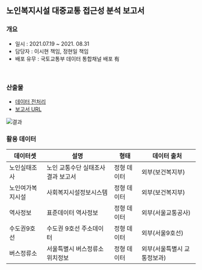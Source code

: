 ## 노인복지시설 대중교통 접근성 분석 보고서 

### 개요
- 일시 : 2021.07.19 ~ 2021. 08.31
- 담당자 : 이시현 책임, 정현일 책임 
- 배포 유무 : 국토교통부 데이터 통합채널 배포 有
<br>

### 산출물
- [데이터 전처리](https://github.com/sihyeon3523/Molit-2021-Second-half/tree/main/1.%20%EB%85%B8%EC%9D%B8%EB%B3%B5%EC%A7%80%EC%8B%9C%EC%84%A4_%EB%8C%80%EC%A4%91%EA%B5%90%ED%86%B5_%EC%A0%91%EA%B7%BC%EC%84%B1_%EB%B6%84%EC%84%9D/%EB%8D%B0%EC%9D%B4%ED%84%B0_%EC%A0%84%EC%B2%98%EB%A6%AC)
- [보고서 URL](https://data.molit.go.kr/dataservice/data-usecase/3004?page=1&searchText=&viewType=view)

![결과](https://user-images.githubusercontent.com/49083528/139795300-c0da720e-d15d-4c99-8af8-4341dab45083.png)
<br>

### 활용 데이터
| 데이터셋         | 설명                               | 형태        | 데이터 출처                 |
| ---------------- | ---------------------------------- | ----------- | --------------------------- |
| 노인실태조사     | 노인 교통수단 실태조사 결과 보고서 | 정형 데이터 | 외부(보건복지부)            |
| 노인여가복지시설 | 사회복지시설정보시스템             | 정형 데이터 | 외부(보건복지부)            |
| 역사정보         | 표준데이터 역사정보                | 정형 데이터 | 외부(서울교통공사)          |
| 수도권9호선      | 수도권 9호선 주소데이터            | 정형 데이터 | 외부(서울9호선)             |
| 버스정류소       | 서울특별시 버스정류소 위치정보     | 정형 데이터 | 외부(서울특별시 교통정보과) |
<br>
